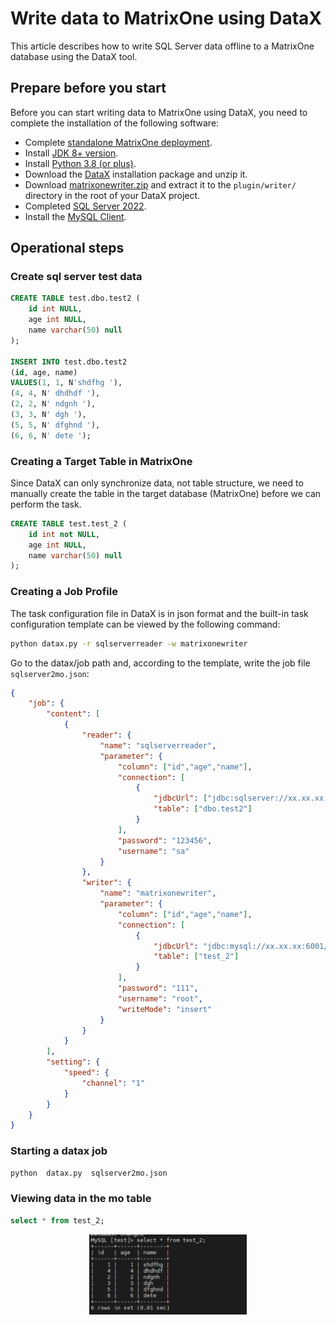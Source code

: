 # Write data to MatrixOne using DataX

This article describes how to write SQL Server data offline to a MatrixOne database using the DataX tool.

## Prepare before you start

Before you can start writing data to MatrixOne using DataX, you need to complete the installation of the following software:

- Complete [standalone MatrixOne deployment](https://docs.matrixorigin.cn/1.2.2/MatrixOne/Get-Started/install-standalone-matrixone/).
- Install [JDK 8+ version](https://www.oracle.com/sg/java/technologies/javase/javase8-archive-downloads.html).
- Install [Python 3.8 (or plus)](https://www.python.org/downloads/).
- Download the [DataX](https://datax-opensource.oss-cn-hangzhou.aliyuncs.com/202210/datax.tar.gz) installation package and unzip it.
- Download [matrixonewriter.zip](https://community-shared-data-1308875761.cos.ap-beijing.myqcloud.com/artwork/docs/develop/Computing-Engine/datax-write/matrixonewriter.zip) and extract it to the `plugin/writer/` directory in the root of your DataX project.
- Completed [SQL Server 2022](https://www.microsoft.com/en-us/sql-server/sql-server-downloads).
- Install the <a href="https://dev.mysql.com/downloads/mysql" target="_blank">MySQL Client</a>.

## Operational steps

### Create sql server test data

```sql
CREATE TABLE test.dbo.test2 (
	id int NULL,
	age int NULL,
	name varchar(50) null
);

INSERT INTO test.dbo.test2
(id, age, name)
VALUES(1, 1, N'shdfhg '),
(4, 4, N' dhdhdf '),
(2, 2, N' ndgnh '),
(3, 3, N' dgh '),
(5, 5, N' dfghnd '),
(6, 6, N' dete ');
```

### Creating a Target Table in MatrixOne

Since DataX can only synchronize data, not table structure, we need to manually create the table in the target database (MatrixOne) before we can perform the task.

```sql
CREATE TABLE test.test_2 (
	id int not NULL,
	age int NULL,
	name varchar(50) null
);
```

### Creating a Job Profile

The task configuration file in DataX is in json format and the built-in task configuration template can be viewed by the following command:

```bash
python datax.py -r sqlserverreader -w matrixonewriter 
```

Go to the datax/job path and, according to the template, write the job file `sqlserver2mo.json`:

```json
{
    "job": {
        "content": [
            {
                "reader": {
                    "name": "sqlserverreader",
                    "parameter": {
                        "column": ["id","age","name"],
                        "connection": [
                            {
                                "jdbcUrl": ["jdbc:sqlserver://xx.xx.xx.xx:1433;databaseName=test"],
                                "table": ["dbo.test2"]
                            }
                        ],
                        "password": "123456",
                        "username": "sa"
                    }
                },
                "writer": {
                    "name": "matrixonewriter",
                    "parameter": {
                        "column": ["id","age","name"],
                        "connection": [
                            {
                                "jdbcUrl": "jdbc:mysql://xx.xx.xx:6001/test",
                                "table": ["test_2"]
                            }
                        ],
                        "password": "111",
                        "username": "root",
                        "writeMode": "insert"
                    }
                }
            }
        ],
        "setting": {
            "speed": {
                "channel": "1"
            }
        }
    }
}
```

### Starting a datax job

```bash
python  datax.py  sqlserver2mo.json
```

### Viewing data in the mo table

```sql
select * from test_2;
```

<div align="center">
    <img src=https://github.com/matrixorigin/artwork/blob/main/docs/develop/datax/datax-sqlserver-02.jpg?raw=true width=50% heigth=50%/>
</div>